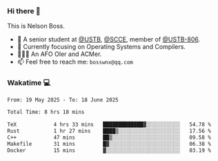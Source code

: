 ### Hi there 👋

<!--
**bosswnx/bosswnx** is a ✨ _special_ ✨ repository because its `README.md` (this file) appears on your GitHub profile.

Here are some ideas to get you started:

- 🔭 I’m currently working on ...
- 🌱 I’m currently learning ...
- 👯 I’m looking to collaborate on ...
- 🤔 I’m looking for help with ...
- 💬 Ask me about ...
- 📫 How to reach me: ...
- 😄 Pronouns: ...
- ⚡ Fun fact: ...
-->

This is Nelson Boss.

- 🏫 A senior student at [@USTB](https://www.ustb.edu.cn/), [@SCCE](https://scce.ustb.edu.cn/), member of [@USTB-806](https://ustb-806.github.io/).
- 🌱 Currently focusing on Operating Systems and Compilers.
- 🧑🏻‍💻 An AFO OIer and ACMer.
- 📫 Feel free to reach me: `bosswnx@qq.com`

### Wakatime 💻

<!--START_SECTION:waka-->

```txt
From: 19 May 2025 - To: 18 June 2025

Total Time: 8 hrs 18 mins

TeX            4 hrs 33 mins   █████████████▓░░░░░░░░░░░   54.78 %
Rust           1 hr 27 mins    ████▒░░░░░░░░░░░░░░░░░░░░   17.56 %
C++            47 mins         ██▒░░░░░░░░░░░░░░░░░░░░░░   09.58 %
Makefile       31 mins         █▓░░░░░░░░░░░░░░░░░░░░░░░   06.38 %
Docker         15 mins         ▓░░░░░░░░░░░░░░░░░░░░░░░░   03.19 %
```

<!--END_SECTION:waka-->
